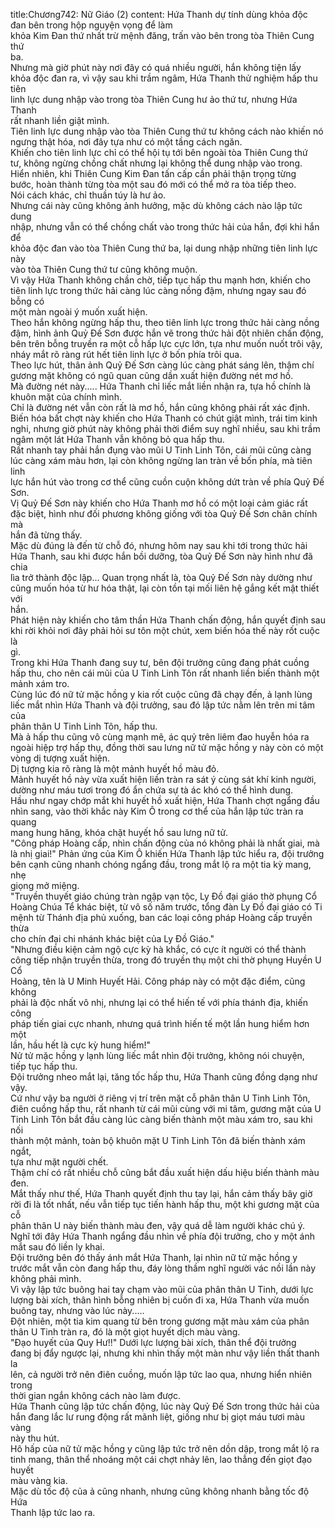 title:Chương742: Nữ Giáo (2)
content:
Hứa Thanh dự tính dùng khỏa độc đan bên trong hộp nguyện vọng để làm<br>khỏa Kim Đan thứ nhất trừ mệnh đăng, trấn vào bên trong tòa Thiên Cung thứ<br>ba.<br>Nhưng mà giờ phút này nơi đây có quá nhiều người, hắn không tiện lấy<br>khỏa độc đan ra, vì vậy sau khi trầm ngâm, Hứa Thanh thử nghiệm hấp thu tiên<br>linh lực dung nhập vào trong tòa Thiên Cung hư ảo thứ tư, nhưng Hứa Thanh<br>rất nhanh liền giật mình.<br>Tiên linh lực dung nhập vào tòa Thiên Cung thứ tư không cách nào khiến nó<br>ngưng thật hóa, nơi đây tựa như có một tầng cách ngăn.<br>Khiến cho tiên linh lực chỉ có thể hội tụ tới bên ngoài tòa Thiên Cung thứ<br>tư, không ngừng chồng chất nhưng lại không thể dung nhập vào trong.<br>Hiển nhiên, khi Thiên Cung Kim Đan tấn cấp cần phải thận trọng từng<br>bước, hoàn thành từng tòa một sau đó mới có thể mở ra tòa tiếp theo.<br>Nói cách khác, chỉ thuần túy là hư ảo.<br>Nhưng cái này cũng không ảnh hưởng, mặc dù không cách nào lập tức dung<br>nhập, nhưng vẫn có thể chồng chất vào trong thức hải của hắn, đợi khi hắn để<br>khỏa độc đan vào tòa Thiên Cung thứ ba, lại dung nhập những tiên linh lực này<br>vào tòa Thiên Cung thứ tư cũng không muộn.<br>Vì vậy Hứa Thanh không chần chờ, tiếp tục hấp thu mạnh hơn, khiến cho<br>tiên linh lực trong thức hải càng lúc càng nồng đậm, nhưng ngay sau đó bỗng có<br>một màn ngoài ý muốn xuất hiện.<br>Theo hắn không ngừng hấp thu, theo tiên linh lực trong thức hải càng nồng<br>đậm, hình ảnh Quỷ Đế Sơn được hắn vẽ trong thức hải đột nhiên chấn động,<br>bên trên bỗng truyền ra một cỗ hấp lực cực lớn, tựa như muốn nuốt trôi vậy,<br>nháy mắt rõ ràng rút hết tiên linh lực ở bốn phía trôi qua.<br>Theo lực hút, thân ảnh Quỷ Đế Sơn càng lúc càng phát sáng lên, thậm chí<br>gương mặt không có ngũ quan cũng dần xuất hiện đường nét mơ hồ.<br>Mà đường nét này..... Hứa Thanh chỉ liếc mắt liền nhận ra, tựa hồ chính là<br>khuôn mặt của chính mình.<br>Chỉ là đường nét vẫn còn rất là mơ hồ, hắn cũng không phải rất xác định.<br>Biến hóa bất chợt này khiến cho Hứa Thanh có chút giật mình, trái tim kinh<br>nghi, nhưng giờ phút này không phải thời điểm suy nghĩ nhiều, sau khi trầm<br>ngâm một lát Hứa Thanh vẫn không bỏ qua hấp thu.<br>Rất nhanh tay phải hắn đụng vào mũi U Tinh Linh Tôn, cái mũi cũng càng<br>lúc càng xám màu hơn, lại còn không ngừng lan tràn về bốn phía, mà tiên linh<br>lực hắn hút vào trong cơ thể cũng cuồn cuộn không dứt tràn về phía Quỷ Đế<br>Sơn.<br>Vị Quỷ Đế Sơn này khiến cho Hứa Thanh mơ hồ có một loại cảm giác rất<br>đặc biệt, hình như đối phương không giống với tòa Quỷ Đế Sơn chân chính mà<br>hắn đã từng thấy.<br>Mặc dù đúng là đến từ chỗ đó, nhưng hôm nay sau khi tới trong thức hải<br>Hứa Thanh, sau khi được hắn bồi dưỡng, tòa Quỷ Đế Sơn này hình như đã chia<br>lìa trở thành độc lập... Quan trọng nhất là, tòa Quỷ Đế Sơn này dường như<br>cũng muốn hóa từ hư hóa thật, lại còn tồn tại mối liên hệ gắng kết mật thiết với<br>hắn.<br>Phát hiện này khiến cho tâm thần Hứa Thanh chấn động, hắn quyết định sau<br>khi rời khỏi nơi đây phải hỏi sư tôn một chút, xem biến hóa thế này rốt cuộc là<br>gì.<br>Trong khi Hứa Thanh đang suy tư, bên đội trưởng cũng đang phát cuồng<br>hấp thu, cho nên cái mũi của U Tinh Linh Tôn rất nhanh liền biến thành một<br>mảnh xám tro.<br>Cùng lúc đó nữ tử mặc hồng y kia rốt cuộc cũng đã chạy đến, ả lạnh lùng<br>liếc mắt nhìn Hứa Thanh và đội trưởng, sau đó lập tức nằm lên trên mi tâm của<br>phân thân U Tinh Linh Tôn, hấp thu.<br>Mà ả hấp thu cũng vô cùng mạnh mẽ, ác quỷ trên liêm đao huyễn hóa ra<br>ngoài hiệp trợ hấp thụ, đồng thời sau lưng nữ tử mặc hồng y này còn có một<br>vòng dị tượng xuất hiện.<br>Dị tượng kia rõ ràng là một mảnh huyết hồ màu đỏ.<br>Mảnh huyết hồ này vừa xuất hiện liền tràn ra sát ý cùng sát khí kinh người,<br>dường như máu tươi trong đó ẩn chứa sự tà ác khó có thể hình dung.<br>Hầu như ngay chớp mắt khi huyết hồ xuất hiện, Hứa Thanh chợt ngẩng đầu<br>nhìn sang, vào thời khắc này Kim Ô trong cơ thể của hắn lập tức tràn ra quang<br>mang hung hăng, khóa chặt huyết hồ sau lưng nữ tử.<br>"Công pháp Hoàng cấp, nhìn chấn động của nó không phải là nhất giai, mà<br>là nhị giai!" Phản ứng của Kim Ô khiến Hứa Thanh lập tức hiểu ra, đội trưởng<br>bên cạnh cũng nhanh chóng ngẩng đầu, trong mắt lộ ra một tia kỳ mang, nhẹ<br>giọng mở miệng.<br>"Truyền thuyết giáo chúng tràn ngập vạn tộc, Ly Đồ đại giáo thờ phụng Cổ<br>Hoàng Chúa Tể khác biệt, từ vô số năm trước, tổng đàn Ly Đồ đại giáo có Ti<br>mệnh từ Thánh địa phủ xuống, ban các loại công pháp Hoàng cấp truyền thừa<br>cho chín đại chi nhánh khác biệt của Ly Đồ Giáo."<br>"Nhưng điều kiện cảm ngộ cực kỳ hà khắc, có cực ít người có thể thành<br>công tiếp nhận truyền thừa, trong đó truyền thụ một chi thờ phụng Huyền U Cổ<br>Hoàng, tên là U Minh Huyết Hải. Công pháp này có một đặc điểm, cũng không<br>phải là độc nhất vô nhị, nhưng lại có thể hiến tế với phía thánh địa, khiến công<br>pháp tiến giai cực nhanh, nhưng quá trình hiến tế một lần hung hiểm hơn một<br>lần, hầu hết là cực kỳ hung hiểm!"<br>Nử tử mặc hồng y lạnh lùng liếc mắt nhìn đội trưởng, không nói chuyện,<br>tiếp tục hấp thu.<br>Đội trưởng nheo mắt lại, tăng tốc hấp thu, Hứa Thanh cũng đồng dạng như<br>vậy.<br>Cứ như vậy ba người ở riêng vị trí trên mặt cỗ phân thân U Tinh Linh Tôn,<br>điên cuồng hấp thu, rất nhanh từ cái mũi cùng với mi tâm, gương mặt của U<br>Tinh Linh Tôn bắt đầu càng lúc càng biến thành một màu xám tro, sau khi nối<br>thành một mảnh, toàn bộ khuôn mặt U Tinh Linh Tôn đã biến thành xám ngắt,<br>tựa như mặt người chết.<br>Thậm chí có rất nhiều chỗ cũng bắt đầu xuất hiện dấu hiệu biến thành màu<br>đen.<br>Mắt thấy như thế, Hứa Thanh quyết định thu tay lại, hắn cảm thấy bây giờ<br>rời đi là tốt nhất, nếu vẫn tiếp tục tiến hành hấp thu, một khi gương mặt của cỗ<br>phân thân U này biến thành màu đen, vậy quá dễ làm người khác chú ý.<br>Nghĩ tới đây Hứa Thanh ngẩng đầu nhìn về phía đội trưởng, cho y một ánh<br>mắt sau đó liền ly khai.<br>Đội trưởng bên đó thấy ánh mắt Hứa Thanh, lại nhìn nữ tử mặc hồng y<br>trước mắt vẫn còn đang hấp thu, đáy lòng thầm nghĩ người vác nồi lần này<br>không phải mình.<br>Vì vậy lập tức buông hai tay chạm vào mũi của phân thân U Tinh, dưới lực<br>lượng bài xích, thân hình bỗng nhiên bị cuốn đi xa, Hứa Thanh vừa muốn<br>buông tay, nhưng vào lúc này.....<br>Đột nhiên, một tia kim quang từ bên trong gương mặt màu xám của phân<br>thân U Tinh tràn ra, đó là một giọt huyết dịch màu vàng.<br>"Đạo huyết của Quy Hư!!" Dưới lực lượng bài xích, thân thể đội trưởng<br>đang bị đẩy ngược lại, nhưng khi nhìn thấy một màn như vậy liền thất thanh la<br>lên, cả người trở nên điên cuồng, muốn lập tức lao qua, nhưng hiển nhiên trong<br>thời gian ngắn không cách nào làm được.<br>Hứa Thanh cũng lập tức chấn động, lúc này Quỷ Đế Sơn trong thức hải của<br>hắn đang lắc lư rung động rất mãnh liệt, giống như bị giọt máu tươi màu vàng<br>này thu hút.<br>Hô hấp của nữ tử mặc hồng y cũng lập tức trở nên dồn dập, trong mắt lộ ra<br>tinh mang, thân thể nhoáng một cái chợt nhảy lên, lao thẳng đến giọt đạo huyết<br>màu vàng kia.<br>Mặc dù tốc độ của ả cũng nhanh, nhưng cũng không nhanh bằng tốc độ Hứa<br>Thanh lập tức lao ra.